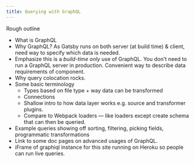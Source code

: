 ```yaml
---
title: Querying with GraphQL
---
```


Rough outline

* What is GraphQL
* Why GraphQL? As Gatsby runs on both server (at build time) & client, need way
  to specify which data is needed.
* Emphasize this is a _build-time only_ use of GraphQL. You don't need to run a
  GraphQL server in production. Convenient way to describe data requirements of
  component.
* Why query colocation rocks.
* Some basic terminology
  * Types based on file type + way data can be transformed
  * Connections
  * Shallow intro to how data layer works e.g. source and transformer plugins.
  * Compare to Webpack loaders — like loaders except create schema that can then
    be queried.
* Example queries showing off sorting, filtering, picking fields, programmatic
  transformations
* Link to some doc pages on advanced usages of GraphQL.
* iFrame of graphiql instance for this site running on Heroku so people can run
  live queries.
